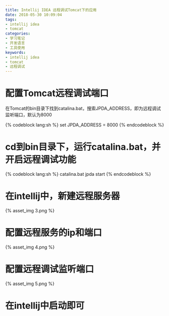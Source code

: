 ```yaml
---
title: Intellij IDEA 远程调试Tomcat下的应用
date: 2018-05-30 10:09:04
tags:
- intellij idea
- tomcat
categories:
- 学习笔记
- 开发语言
- 工具使用
keywords:
- intellij idea
- tomcat
- 远程调试
---
```


# 配置Tomcat远程调试端口

在Tomcat的bin目录下找到catalina.bat，搜索JPDA_ADDRESS，即为远程调试监听端口，默认为8000

{% codeblock lang:sh %}
set JPDA_ADDRESS = 8000
{% endcodeblock %}

# cd到bin目录下，运行catalina.bat，并开启远程调试功能

{% codeblock lang:sh %}
catalina.bat jpda start
{% endcodeblock %}
<!-- more -->

# 在intellij中，新建远程服务器

{% asset_img 3.png %}

# 配置远程服务的ip和端口

{% asset_img 4.png %}

# 配置远程调试监听端口

{% asset_img 5.png %}

# 在intellij中启动即可